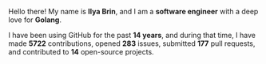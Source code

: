 Hello there! My name is **Ilya Brin**, and I am a **software engineer** with a deep love for **Golang**.

I have been using GitHub for the past **14 years**, and during that time, I have made **5722** contributions, opened **283** issues, submitted **177** pull requests, and contributed to **14** open-source projects.
